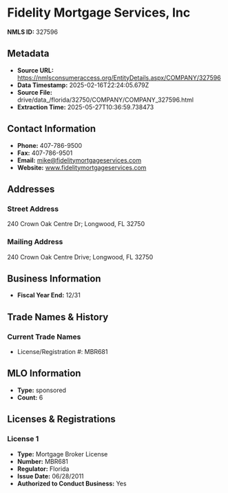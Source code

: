 # Fidelity Mortgage Services, Inc

**NMLS ID:** 327596

## Metadata
- **Source URL:** https://nmlsconsumeraccess.org/EntityDetails.aspx/COMPANY/327596
- **Data Timestamp:** 2025-02-16T22:24:05.679Z
- **Source File:** drive/data_/florida/32750/COMPANY/COMPANY_327596.html
- **Extraction Time:** 2025-05-27T10:36:59.738473

## Contact Information
- **Phone:** 407-786-9500
- **Fax:** 407-786-9501
- **Email:** mike@fidelitymortgageservices.com
- **Website:** www.fidelitymortgageservices.com

## Addresses
### Street Address
240 Crown Oak Centre Dr; Longwood, FL 32750

### Mailing Address
240 Crown Oak Centre Drive; Longwood, FL 32750

## Business Information
- **Fiscal Year End:** 12/31

## Trade Names & History
### Current Trade Names
- License/Registration #: MBR681

## MLO Information
- **Type:** sponsored
- **Count:** 6

## Licenses & Registrations

### License 1
- **Type:** Mortgage Broker License
- **Number:** MBR681
- **Regulator:** Florida
- **Issue Date:** 06/28/2011
- **Authorized to Conduct Business:** Yes
